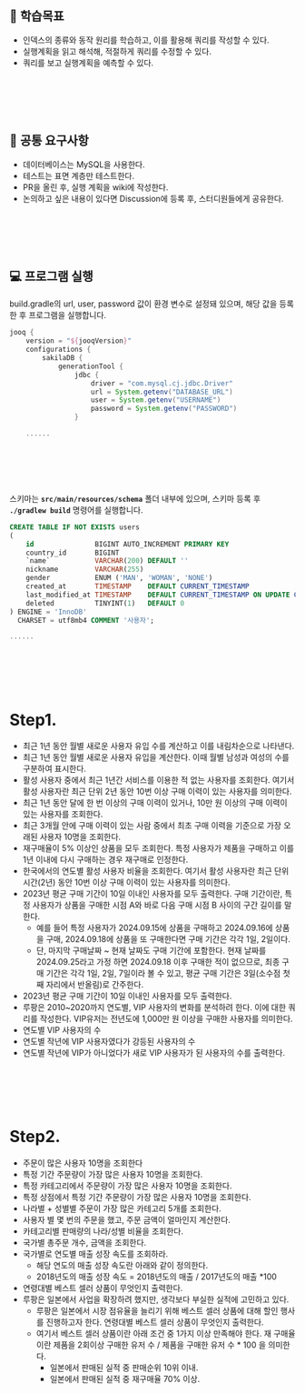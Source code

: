 ## 📌 학습목표

- 인덱스의 종류와 동작 원리를 학습하고, 이를 활용해 쿼리를 작성할 수 있다.
- 실행계획을 읽고 해석해, 적절하게 쿼리를 수정할 수 있다.
- 쿼리를 보고 실행계획을 예측할 수 있다.

<br/><br/><br/><br/>

## 📝 공통 요구사항

- 데이터베이스는 MySQL을 사용한다. 
- 테스트는 표면 계층만 테스트한다.
- PR을 올린 후, 실행 계획을 wiki에 작성한다.
- 논의하고 싶은 내용이 있다면 Discussion에 등록 후, 스터디원들에게 공유한다.

<br/><br/><br/><br/>

## 💻 프로그램 실행

build.gradle의 url, user, password 값이 환경 변수로 설정돼 있으며, 해당 값을 등록한 후 프로그램을 실행합니다.

```groovy
jooq {
    version = "${jooqVersion}"
    configurations {
        sakilaDB {
            generationTool {
                jdbc {
                    driver = "com.mysql.cj.jdbc.Driver"
                    url = System.getenv("DATABASE_URL")
                    user = System.getenv("USERNAME")
                    password = System.getenv("PASSWORD")
                }

    ......

```

<br/><br/><br/><br/>

스키마는 **`src/main/resources/schema`** 폴더 내부에 있으며, 스키마 등록 후 **`./gradlew build`** 명령어를 실행합니다.

```sql
CREATE TABLE IF NOT EXISTS users
(
    id               BIGINT AUTO_INCREMENT PRIMARY KEY                                  NOT NULL COMMENT 'PK',
    country_id       BIGINT                                                             NOT NULL COMMENT '국가 PK',
    `name`           VARCHAR(200) DEFAULT ''                                            NOT NULL COMMENT '이름',
    nickname         VARCHAR(255)                                                       NULL COMMENT '닉네임',
    gender           ENUM ('MAN', 'WOMAN', 'NONE')                                      NULL COMMENT '성별',
    created_at       TIMESTAMP    DEFAULT CURRENT_TIMESTAMP                             NOT NULL COMMENT '생성일',
    last_modified_at TIMESTAMP    DEFAULT CURRENT_TIMESTAMP ON UPDATE CURRENT_TIMESTAMP NOT NULL COMMENT '최종 수정일',
    deleted          TINYINT(1)   DEFAULT 0                                             NOT NULL COMMENT '삭제 유무'
) ENGINE = 'InnoDB'
  CHARSET = utf8mb4 COMMENT '사용자';

......

```

<br/><br/><br/><br/>

# Step1.

- 최근 1년 동안 월별 새로운 사용자 유입 수를 계산하고 이를 내림차순으로 나타낸다.
- 최근 1년 동안 월별 새로운 사용자 유입을 계산한다. 이때 월별 남성과 여성의 수를 구분하여 표시한다.
- 활성 사용자 중에서 최근 1년간 서비스를 이용한 적 없는 사용자를 조회한다. 여기서 활성 사용자란 최근 단위 2년 동안 10번 이상 구매 이력이 있는 사용자를 의미한다.
- 최근 1년 동안 달에 한 번 이상의 구매 이력이 있거나, 10만 원 이상의 구매 이력이 있는 사용자를 조회한다.
- 최근 3개월 안에 구매 이력이 있는 사람 중에서 최초 구매 이력을 기준으로 가장 오래된 사용자 10명을 조회한다.
- 재구매율이 5% 이상인 상품을 모두 조회한다. 특정 사용자가 제품을 구매하고 이를 1년 이내에 다시 구매하는 경우 재구매로 인정한다.
- 한국에서의 연도별 활성 사용자 비율을 조회한다. 여기서 활성 사용자란 최근 단위 시간(2년) 동안 10번 이상 구매 이력이 있는 사용자를 의미한다.
- 2023년 평균 구매 기간이 10일 이내인 사용자를 모두 출력한다. 구매 기간이란, 특정 사용자가 상품을 구매한 시점 A와 바로 다음 구매 시점 B 사이의 구간 길이를 말한다.
  - 예를 들어 특정 사용자가 2024.09.15에 상품을 구매하고 2024.09.16에 상품을 구매, 2024.09.18에 상품을 또 구매한다면 구매 기간은 각각 1일, 2일이다.
  - 단, 마지막 구매날짜 ~ 현재 날짜도 구매 기간에 포함한다. 현재 날짜를 2024.09.25라고 가정 하면 2024.09.18 이후 구매한 적이 없으므로, 최종 구매 기간은 각각 1일, 2일, 7일이라 볼 수 있고, 평균 구매 기간은 3일(소수점 첫째 자리에서 반올림)로 간주한다.
- 2023년 평균 구매 기간이 10일 이내인 사용자를 모두 출력한다.
- 루팡은 2010~2020까지 연도별, VIP 사용자의 변화를 분석하려 한다. 이에 대한 쿼리를 작성한다. VIP유저는 전년도에 1,000만 원 이상을 구매한 사용자를 의미한다.
- 연도별 VIP 사용자의 수
- 연도별 작년에 VIP 사용자였다가 강등된 사용자의 수
- 연도별 작년에 VIP가 아니었다가 새로 VIP 사용자가 된 사용자의 수를 출력한다.

<br/><br/><br/><br/>

# Step2.

- 주문이 많은 사용자 10명을 조회한다
- 특정 기간 주문량이 가장 많은 사용자 10명을 조회한다.
- 특정 카테고리에서 주문량이 가장 많은 사용자 10명을 조회한다.
- 특정 상점에서 특정 기간 주문량이 가장 많은 사용자 10명을 조회한다.
- 나라별 + 성별별 주문이 가장 많은 카테고리 5개를 조회한다.
- 사용자 별 몇 번의 주문을 했고, 주문 금액이 얼마인지 계산한다.
- 카테고리별 판매량의 나라/성별 비율을 조회한다.
- 국가별 총주문 개수, 금액을 조회한다.
- 국가별로 연도별 매출 성장 속도를 조회하라.
  - 해당 연도의 매출 성장 속도란 아래와 같이 정의한다.
  - 2018년도의 매출 성장 속도 = 2018년도의 매출 / 2017년도의 매출 *100
- 연령대별 베스트 셀러 상품이 무엇인지 출력한다.
- 루팡은 일본에서 사업을 확장하려 했지만, 생각보다 부실한 실적에 고민하고 있다.
  - 루팡은 일본에서 시장 점유율을 늘리기 위해 베스트 셀러 상품에 대해 할인 행사를 진행하고자 한다. 연령대별 베스트 셀러 상품이 무엇인지 출력한다.
  - 여기서 베스트 셀러 상품이란 아래 조건 중 1가지 이상 만족해야 한다. 재 구매율이란 제품을 2회이상 구매한 유저 수 / 제품을 구매한 유저 수 * 100 을 의미한다. 
    - 일본에서 판매된 실적 중 판매순위 10위 이내.
    - 일본에서 판매된 실적 중 재구매율 70% 이상.
